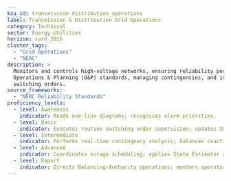 ```yaml
---
ksa_id: transmission_distribution_operations
label: Transmission & Distribution Grid Operations
category: Technical
sector: Energy_Utilities
horizon: core_2025
cluster_tags:
  - "Grid Operations"
  - "NERC"
description: >
  Monitors and controls high-voltage networks, ensuring reliability per NERC
  Operations & Planning (O&P) standards, managing contingencies, and issuing
  switching orders.
source_frameworks:
  - "NERC Reliability Standards"
proficiency_levels:
  - level: Awareness
    indicator: Reads one-line diagrams; recognises alarm priorities.
  - level: Basic
    indicator: Executes routine switching under supervision; updates SCADA logs.
  - level: Intermediate
    indicator: Performs real-time contingency analysis; balances reactive power.
  - level: Advanced
    indicator: Coordinates outage scheduling; applies State Estimator and PMU data for stability.
  - level: Expert
    indicator: Directs Balancing-Authority operations; mentors operators; interfaces with RC/ISO on wide-area events.
---
```

